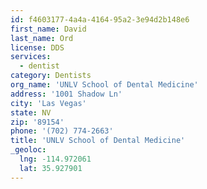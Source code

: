 ```yaml
---
id: f4603177-4a4a-4164-95a2-3e94d2b148e6
first_name: David
last_name: Ord
license: DDS
services:
  - dentist
category: Dentists
org_name: 'UNLV School of Dental Medicine'
address: '1001 Shadow Ln'
city: 'Las Vegas'
state: NV
zip: '89154'
phone: '(702) 774-2663'
title: 'UNLV School of Dental Medicine'
_geoloc:
  lng: -114.972061
  lat: 35.927901
---
```

